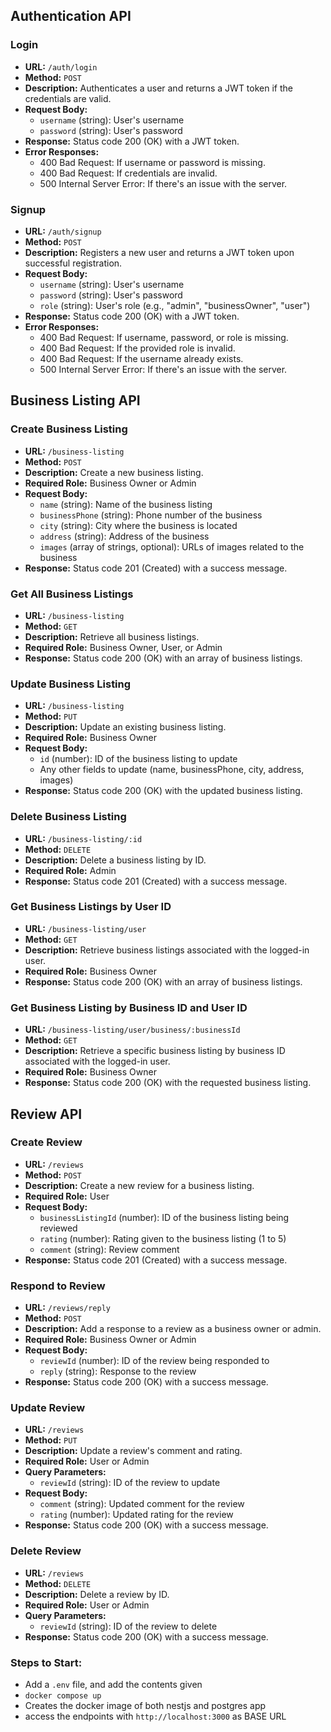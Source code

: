 
## Authentication API

### Login

- **URL:** `/auth/login`
- **Method:** `POST`
- **Description:** Authenticates a user and returns a JWT token if the credentials are valid.
- **Request Body:**
  - `username` (string): User's username
  - `password` (string): User's password
- **Response:** Status code 200 (OK) with a JWT token.
- **Error Responses:**
  - 400 Bad Request: If username or password is missing.
  - 400 Bad Request: If credentials are invalid.
  - 500 Internal Server Error: If there's an issue with the server.

### Signup

- **URL:** `/auth/signup`
- **Method:** `POST`
- **Description:** Registers a new user and returns a JWT token upon successful registration.
- **Request Body:**
  - `username` (string): User's username
  - `password` (string): User's password
  - `role` (string): User's role (e.g., "admin", "businessOwner", "user")
- **Response:** Status code 200 (OK) with a JWT token.
- **Error Responses:**
  - 400 Bad Request: If username, password, or role is missing.
  - 400 Bad Request: If the provided role is invalid.
  - 400 Bad Request: If the username already exists.
  - 500 Internal Server Error: If there's an issue with the server.


## Business Listing API

### Create Business Listing

- **URL:** `/business-listing`
- **Method:** `POST`
- **Description:** Create a new business listing.
- **Required Role:** Business Owner or Admin
- **Request Body:**
  - `name` (string): Name of the business listing
  - `businessPhone` (string): Phone number of the business
  - `city` (string): City where the business is located
  - `address` (string): Address of the business
  - `images` (array of strings, optional): URLs of images related to the business
- **Response:** Status code 201 (Created) with a success message.

### Get All Business Listings

- **URL:** `/business-listing`
- **Method:** `GET`
- **Description:** Retrieve all business listings.
- **Required Role:** Business Owner, User, or Admin
- **Response:** Status code 200 (OK) with an array of business listings.

### Update Business Listing

- **URL:** `/business-listing`
- **Method:** `PUT`
- **Description:** Update an existing business listing.
- **Required Role:** Business Owner
- **Request Body:**
  - `id` (number): ID of the business listing to update
  - Any other fields to update (name, businessPhone, city, address, images)
- **Response:** Status code 200 (OK) with the updated business listing.

### Delete Business Listing

- **URL:** `/business-listing/:id`
- **Method:** `DELETE`
- **Description:** Delete a business listing by ID.
- **Required Role:** Admin
- **Response:** Status code 201 (Created) with a success message.

### Get Business Listings by User ID

- **URL:** `/business-listing/user`
- **Method:** `GET`
- **Description:** Retrieve business listings associated with the logged-in user.
- **Required Role:** Business Owner
- **Response:** Status code 200 (OK) with an array of business listings.

### Get Business Listing by Business ID and User ID

- **URL:** `/business-listing/user/business/:businessId`
- **Method:** `GET`
- **Description:** Retrieve a specific business listing by business ID associated with the logged-in user.
- **Required Role:** Business Owner
- **Response:** Status code 200 (OK) with the requested business listing.

## Review API

### Create Review

- **URL:** `/reviews`
- **Method:** `POST`
- **Description:** Create a new review for a business listing.
- **Required Role:** User
- **Request Body:**
  - `businessListingId` (number): ID of the business listing being reviewed
  - `rating` (number): Rating given to the business listing (1 to 5)
  - `comment` (string): Review comment
- **Response:** Status code 201 (Created) with a success message.

### Respond to Review

- **URL:** `/reviews/reply`
- **Method:** `POST`
- **Description:** Add a response to a review as a business owner or admin.
- **Required Role:** Business Owner or Admin
- **Request Body:**
  - `reviewId` (number): ID of the review being responded to
  - `reply` (string): Response to the review
- **Response:** Status code 200 (OK) with a success message.

### Update Review

- **URL:** `/reviews`
- **Method:** `PUT`
- **Description:** Update a review's comment and rating.
- **Required Role:** User or Admin
- **Query Parameters:**
  - `reviewId` (string): ID of the review to update
- **Request Body:**
  - `comment` (string): Updated comment for the review
  - `rating` (number): Updated rating for the review
- **Response:** Status code 200 (OK) with a success message.

### Delete Review

- **URL:** `/reviews`
- **Method:** `DELETE`
- **Description:** Delete a review by ID.
- **Required Role:** User or Admin
- **Query Parameters:**
  - `reviewId` (string): ID of the review to delete
- **Response:** Status code 200 (OK) with a success message.

### Steps to Start:
- Add a `.env` file, and add the contents given
- `docker compose up`
- Creates the docker image of both nestjs and postgres app
- access the endpoints with `http://localhost:3000` as BASE URL